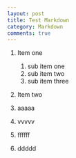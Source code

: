 ```yaml
---
layout: post
title: Test Markdown
category: Markdown
comments: true
---
```


1. Item one
    1. sub item one
    2. sub item two
    3. sub item three
2. Item two


1. aaaaa
2. vvvvv
3. ffffff
4. ddddd